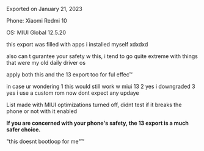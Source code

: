 Exported on January 21, 2023



Phone: Xiaomi Redmi 10

OS: MIUI Global 12.5.20

this export was filled with apps i installed myself xdxdxd

also can t gurantee your safety w this, i tend to go quite extreme with things that were my old daily driver os

apply both this and the 13 export too for ful effec™

in case ur wondering 1 this would still work w miui 13 2 yes i downgraded 3 yes i use a custom rom now dont expect any updaye

List made with MIUI optimizations turned off, didnt test if it breaks the phone or not with it enabled

**If you are concerned with your phone's safety, the 13 export is a much safer choice.**



"this doesnt bootloop for me"™
